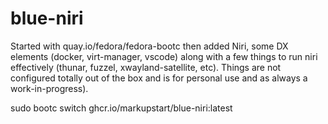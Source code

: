 # blue-niri

Started with quay.io/fedora/fedora-bootc then added Niri, some DX elements (docker, virt-manager, vscode) along with a few things to run niri effectively (thunar, fuzzel, xwayland-satellite, etc). Things are not configured totally out of the box and is for personal use and as always a work-in-progress).

sudo bootc switch ghcr.io/markupstart/blue-niri:latest

